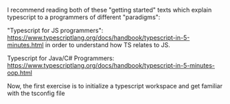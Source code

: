 I recommend reading both of these "getting started" texts which explain typescript to a programmers of different "paradigms":

 "Typescript for JS programmers": https://www.typescriptlang.org/docs/handbook/typescript-in-5-minutes.html in order to understand how TS relates to JS.

Typescript for Java/C# Programmers: https://www.typescriptlang.org/docs/handbook/typescript-in-5-minutes-oop.html 

Now, the first exercise is to initialize a typescript workspace and get familiar with the tsconfig file

